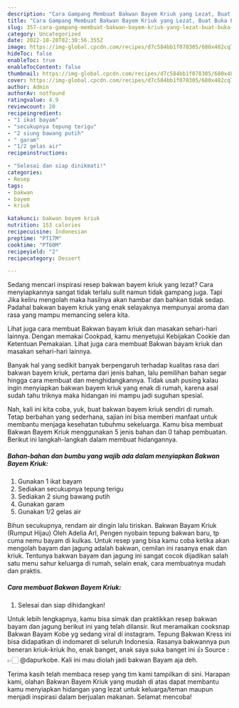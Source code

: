 ```yaml
---
description: "Cara Gampang Membuat Bakwan Bayem Kriuk yang Lezat, Buat Buka Puasa Bikin Ngiler"
title: "Cara Gampang Membuat Bakwan Bayem Kriuk yang Lezat, Buat Buka Puasa Bikin Ngiler"
slug: 357-cara-gampang-membuat-bakwan-bayem-kriuk-yang-lezat-buat-buka-puasa-bikin-ngiler
category: Uncategorized
date: 2022-10-28T02:30:56.355Z
image: https://img-global.cpcdn.com/recipes/d7c584bb1f078305/680x482cq70/bakwan-bayem-kriuk-foto-resep-utama.jpg
hideToc: false
enableToc: true
enableTocContent: false
thumbnail: https://img-global.cpcdn.com/recipes/d7c584bb1f078305/680x482cq70/bakwan-bayem-kriuk-foto-resep-utama.jpg
cover: https://img-global.cpcdn.com/recipes/d7c584bb1f078305/680x482cq70/bakwan-bayem-kriuk-foto-resep-utama.jpg
author: Admin
authorAv: notfound
ratingvalue: 4.9
reviewcount: 20
recipeingredient:
- "1 ikat bayam"
- "secukupnya tepung terigu"
- "2 siung bawang putih"
- " garam"
- "1/2 gelas air"
recipeinstructions:

- "Selesai dan siap dinikmati!"
categories:
- Resep
tags:
- bakwan
- bayem
- kriuk

katakunci: bakwan bayem kriuk 
nutrition: 153 calories
recipecuisine: Indonesian
preptime: "PT17M"
cooktime: "PT60M"
recipeyield: "2"
recipecategory: Dessert

---
```



Sedang mencari inspirasi resep bakwan bayem kriuk yang lezat? Cara menyiapkannya sangat tidak terlalu sulit namun tidak gampang juga. Tapi Jika keliru mengolah maka hasilnya akan hambar dan bahkan tidak sedap. Padahal bakwan bayem kriuk yang enak selayaknya mempunyai aroma dan rasa yang mampu memancing selera kita.


Lihat juga cara membuat Bakwan bayam kriuk dan masakan sehari-hari lainnya. Dengan memakai Cookpad, kamu menyetujui Kebijakan Cookie dan Ketentuan Pemakaian. Lihat juga cara membuat Bakwan bayam kriuk dan masakan sehari-hari lainnya.

Banyak hal yang sedikit banyak berpengaruh terhadap kualitas rasa dari bakwan bayem kriuk, pertama dari jenis bahan, lalu pemilihan bahan segar hingga cara membuat dan menghidangkannya. Tidak usah pusing kalau ingin menyiapkan bakwan bayem kriuk yang enak di rumah, karena asal sudah tahu triknya maka hidangan ini mampu jadi suguhan spesial.


Nah, kali ini kita coba, yuk, buat bakwan bayem kriuk sendiri di rumah. Tetap berbahan yang sederhana, sajian ini bisa memberi manfaat untuk membantu menjaga kesehatan tubuhmu sekeluarga. Kamu bisa membuat Bakwan Bayem Kriuk menggunakan 5 jenis bahan dan 0 tahap pembuatan. Berikut ini langkah-langkah dalam membuat hidangannya.

<!--inarticleads1-->

##### Bahan-bahan dan bumbu yang wajib ada dalam menyiapkan Bakwan Bayem Kriuk:

1. Gunakan 1 ikat bayam
1. Sediakan secukupnya tepung terigu
1. Sediakan 2 siung bawang putih
1. Gunakan  garam
1. Gunakan 1/2 gelas air


Bihun secukupnya, rendam air dingin lalu tiriskan. Bakwan Bayam Kriuk (Rumput Hijau) Oleh Adelia Arl, Pengen nyobain tepung bakwan baru, tp cuma nemu bayam di kulkas. Untuk resep yang bisa kamu coba ketika akan mengolah bayam dan jagung adalah bakwan, cemilan ini rasanya enak dan kriuk. Tentunya bakwan bayam dan jagung ini sangat cocok dijadikan salah satu menu sahur keluarga di rumah, selain enak, cara membuatnya mudah dan praktis. 

<!--inarticleads2-->

##### Cara membuat Bakwan Bayem Kriuk:


1. Selesai dan siap dihidangkan!

Untuk lebih lengkapnya, kamu bisa simak dan praktikkan resep bakwan bayam dan jagung berikut ini yang telah dilansir. Ikut meramaikan cooksnap Bakwan Bayam Kobe yg sedang viral di instagram. Tepung Bakwan Kress ini bisa didapatkan di indomaret di seluruh Indonesia. Rasanya bakwannya pun beneran kriuk-kriuk lho, enak banget, anak saya suka banget ini 👍 Source : 👉🏻 @dapurkobe. Kali ini mau diolah jadi bakwan Bayam aja deh. 

Terima kasih telah membaca resep yang tim kami tampilkan di sini. Harapan kami, olahan Bakwan Bayem Kriuk yang mudah di atas dapat membantu kamu menyiapkan hidangan yang lezat untuk keluarga/teman maupun menjadi inspirasi dalam berjualan makanan. Selamat mencoba!
